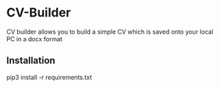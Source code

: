 # CV-Builder

CV builder allows you to build a simple CV which is saved onto your local PC in a docx format

## Installation

pip3 install -r requirements.txt

